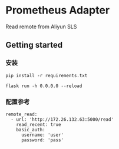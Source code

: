# Prometheus Adapter

Read remote from Aliyun SLS

## Getting started

### 安装
```commandline
pip install -r requirements.txt
```

```commandline
flask run -h 0.0.0.0 --reload
```

### 配置参考

```commandline
remote_read:
  - url: 'http://172.26.132.63:5000/read'
    read_recent: true
    basic_auth:
      username: 'user'
      password: 'pass'
```

